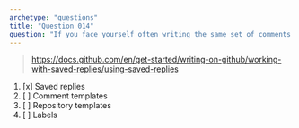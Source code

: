 ```yaml
---
archetype: "questions"
title: "Question 014"
question: "If you face yourself often writing the same set of comments on issues or pull requests, what GitHub feature would you use to save time?"
---
```



> https://docs.github.com/en/get-started/writing-on-github/working-with-saved-replies/using-saved-replies
1. [x] Saved replies
1. [ ] Comment templates
1. [ ] Repository templates
1. [ ] Labels

